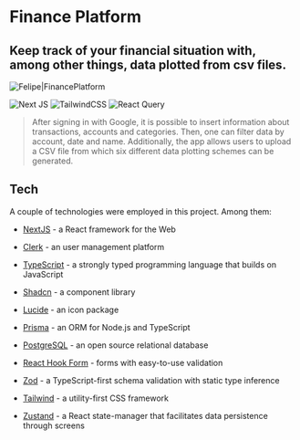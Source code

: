# Finance Platform

## Keep track of your financial situation with, among other things, data plotted from csv files.

![Felipe|FinancePlatform](https://img.shields.io/badge/FelipeMDantas-FinancePlatform-blue)

<p>

![Next JS](https://img.shields.io/badge/Next-black?style=for-the-badge&logo=next.js&logoColor=white)
![TailwindCSS](https://img.shields.io/badge/tailwindcss-%2338B2AC.svg?style=for-the-badge&logo=tailwind-css&logoColor=white)
![React Query](https://img.shields.io/badge/-React%20Query-FF4154?style=for-the-badge&logo=react%20query&logoColor=white)

> After signing in with Google, it is possible to insert information about transactions, accounts and categories. Then, one can filter data by account, date and name. Additionally, the app allows users to upload a CSV file from which six different data plotting schemes can be generated.

## Tech

A couple of technologies were employed in this project. Among them:

- [NextJS] - a React framework for the Web
- [Clerk] - an user management platform
- [TypeScript] - a strongly typed programming language that builds on JavaScript
- [Shadcn] - a component library
- [Lucide] - an icon package
- [Prisma] - an ORM for Node.js and TypeScript
- [PostgreSQL] - an open source relational database
- [React Hook Form] - forms with easy-to-use validation
- [Zod] - a TypeScript-first schema validation with static type inference
- [Tailwind] - a utility-first CSS framework
- [Zustand] - a React state-manager that facilitates data persistence through screens

  [nextjs]: https://nextjs.org/
  [clerk]: https://clerk.com/
  [typescript]: https://www.typescriptlang.org/
  [shadcn]: https://ui.shadcn.com/
  [lucide]: https://lucide.dev/
  [prisma]: https://www.prisma.io/
  [postgresql]: https://www.postgresql.org/
  [zod]: https://zod.dev/
  [react hook form]: https://www.react-hook-form.com/
  [tailwind]: https://tailwindcss.com/
  [zustand]: https://zustand-demo.pmnd.rs/

